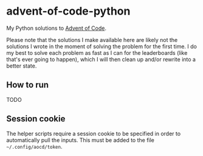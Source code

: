 # advent-of-code-python

My Python solutions to [Advent of Code](https://adventofcode.com/).

Please note that the solutions I make available here are likely not the solutions I wrote in the
moment of solving the problem for the first time. I do my best to solve each problem as fast as I
can for the leaderboards (like that's ever going to happen), which I will then clean up and/or
rewrite into a better state.

## How to run

TODO

## Session cookie

The helper scripts require a session cookie to be specified in order to automatically pull the
inputs. This must be added to the file `~/.config/aocd/token`.
